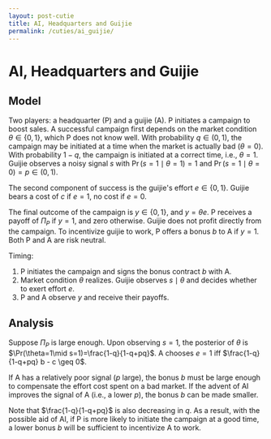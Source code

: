 ```yaml
---
layout: post-cutie
title: AI, Headquarters and Guijie
permalink: /cuties/ai_guijie/
---
```


# AI, Headquarters and Guijie

## Model

Two players: a headquarter (P) and a guijie (A). P initiates a campaign to boost sales. A successful campaign first depends on the market condition $\theta \in \{0, 1\}$, which P does not know well. With probability $q \in (0, 1)$, the campaign may be initiated at a time when the market is actually bad ($\theta = 0$). With probability $1-q$, the campaign is initiated at a correct time, i.e., $\theta = 1$. Guijie observes a noisy signal $s$ with $\Pr(s=1\mid \theta=1)=1$ and $\Pr(s=1\mid \theta=0)=p\in(0,1)$.

The second component of success is the guijie's effort $e \in \{0, 1\}$. Guijie bears a cost of $c$ if $e = 1$, no cost if $e = 0$.

The final outcome of the campaign is $y \in \{0, 1\}$, and $y = \theta e$. P receives a payoff of $\Pi_P$ if $y = 1$, and zero otherwise. Guijie does not profit directly from the campaign. To incentivize guijie to work, P offers a bonus $b$ to A if $y = 1$. Both P and A are risk neutral.

Timing:
  1. P initiates the campaign and signs the bonus contract $b$ with A.
  2. Market condition $\theta$ realizes. Guijie observes $s\mid \theta$ and decides whether to exert effort $e$.
  3. P and A observe $y$ and receive their payoffs.

## Analysis

Suppose $\Pi_P$ is large enough. Upon observing $s=1$, the posterior of $\theta$ is $\Pr(\theta=1\mid s=1)=\frac{1-q}{1-q+pq}$. A chooses $e = 1$ iff $\frac{1-q}{1-q+pq} b - c \geq 0$.

If A has a relatively poor signal ($p$ large), the bonus $b$ must be large enough to compensate the effort cost spent on a bad market. If the advent of AI improves the signal of A (i.e., a lower $p$), the bonus $b$ can be made smaller.

Note that $\frac{1-q}{1-q+pq}$ is also decreasing in $q$. As a result, with the possible aid of AI, if P is more likely to initiate the campaign at a good time, a lower bonus $b$ will be sufficient to incentivize A to work.

